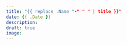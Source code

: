 ```yaml
---
title: "{{ replace .Name "-" " " | title }}"
date: {{ .Date }}
description:
draft: true
image:
---
```


